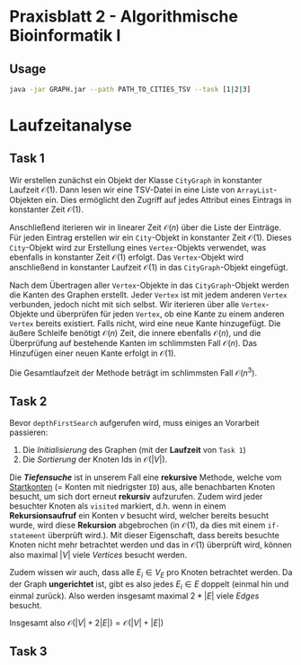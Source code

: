 # Praxisblatt 2 - Algorithmische Bioinformatik I
## Usage

```bash
java -jar GRAPH.jar --path PATH_TO_CITIES_TSV --task [1|2|3]
```

# Laufzeitanalyse
## Task 1
Wir erstellen zunächst ein Objekt der Klasse `CityGraph` in konstanter Laufzeit $\mathcal{O}(1)$.
Dann lesen wir eine TSV-Datei in eine Liste von `ArrayList`-Objekten ein.
Dies ermöglicht den Zugriff auf jedes Attribut eines Eintrags in konstanter Zeit $\mathcal{O}(1)$.

Anschließend iterieren wir in linearer Zeit $\mathcal{O}(n)$ über die Liste der Einträge.
Für jeden Eintrag erstellen wir ein `City`-Objekt in konstanter Zeit $\mathcal{O}(1)$.
Dieses `City`-Objekt wird zur Erstellung eines `Vertex`-Objekts verwendet, was ebenfalls in konstanter Zeit $\mathcal{O}(1)$ erfolgt.
Das `Vertex`-Objekt wird anschließend in konstanter Laufzeit $\mathcal{O}(1)$ in das `CityGraph`-Objekt eingefügt.

Nach dem Übertragen aller `Vertex`-Objekte in das `CityGraph`-Objekt werden die Kanten des Graphen erstellt.
Jeder `Vertex` ist mit jedem anderen `Vertex` verbunden, jedoch nicht mit sich selbst.
Wir iterieren über alle `Vertex`-Objekte und überprüfen für jeden `Vertex`, ob eine Kante zu einem anderen `Vertex` bereits existiert.
Falls nicht, wird eine neue Kante hinzugefügt.
Die äußere Schleife benötigt $\mathcal{O}(n)$ Zeit, die innere ebenfalls $\mathcal{O}(n)$, und die Überprüfung auf bestehende Kanten im schlimmsten Fall $\mathcal{O}(n)$.
Das Hinzufügen einer neuen Kante erfolgt in $\mathcal{O}(1)$.

Die Gesamtlaufzeit der Methode beträgt im schlimmsten Fall $\mathcal{O}(n^3)$.

## Task 2
Bevor `depthFirstSearch` aufgerufen wird, muss einiges an Vorarbeit passieren:
1. Die *Initialisierung* des Graphen (mit der **Laufzeit** von `Task 1`)
2. Die *Sortierung* der Knoten Ids in $\mathcal{O} (|V|)$.

Die ***Tiefensuche*** ist in unserem Fall eine **rekursive** Methode, welche vom
<u>Startkonten</u> (= Konten mit niedrigster `ID`) aus, alle benachbarten Knoten
besucht, um sich dort erneut **rekursiv** aufzurufen.
Zudem wird jeder besuchter Knoten als `visited` markiert, d.h. wenn in einem **Rekursionsaufruf**
ein Konten $v$ besucht wird, welcher bereits besucht wurde, wird
diese **Rekursion** abgebrochen (in $\mathcal{O} (1)$, da dies mit einem
`if-statement` überprüft wird.).
Mit dieser Eigenschaft, dass bereits besuchte Knoten nicht mehr betrachtet werden und das
in $\mathcal{O} (1)$ überprüft wird, können also maximal $|V|$ viele $Vertices$
besucht werden.

Zudem wissen wir auch, dass alle $E_{i} \in V_E$ pro Knoten betrachtet werden.
Da der Graph **ungerichtet** ist, gibt es also jedes $E_{i} \in E$ doppelt
(einmal hin und einmal zurück). Also werden insgesamt maximal $2 * |E|$ viele
$Edges$ besucht.

Insgesamt also $\mathcal {O}(|V| + 2 |E|) = \mathcal {O}(|V| + |E|)$

## Task 3

